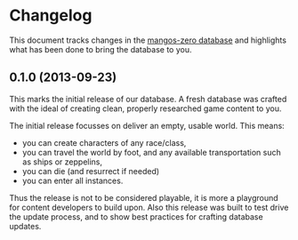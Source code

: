 Changelog
=========
This document tracks changes in the [mangos-zero database][115] and highlights
what has been done to bring the database to you.

0.1.0 (2013-09-23)
------------------
This marks the initial release of our database. A fresh database was crafted
with the ideal of creating clean, properly researched game content to you.

The initial release focusses on deliver an empty, usable world. This means:

* you can create characters of any race/class,
* you can travel the world by foot, and any available transportation such as
  ships or zeppelins,
* you can die (and resurrect if needed)
* you can enter all instances.

Thus the release is not to be considered playable, it is more a playground for
content developers to build upon. Also this release was built to test drive
the update process, and to show best practices for crafting database updates.


[1]: http://blizzard.com/ "Blizzard Entertainment Inc. · we love you!"
[2]: http://blizzard.com/games/wow/ "World of Warcraft - Classic / Vanilla"
[3]: http://wowpedia.org/Beta#World_of_Warcraft "World of Warcraft - Classic Beta"

[100]: http://getmangos.com/ "mangos foundation · project site"
[101]: http://community.getmangos.co.uk/ "mangos foundation · discussion forums"

[110]: http://github.com/mangoszero "mangos zero · github organization"
[111]: http://github.com/mangoszero/server "mangos zero · server repository"
[112]: http://github.com/mangoszero/scripts "mangos zero · script extensions repository"
[113]: http://github.com/mangoszero/database "mangos zero · content database repository"
[114]: https://travis-ci.org/mangoszero/server/ "mangos zero · build status"
[115]: https://bitbucket.org/danielsreichenbach/mangos-zero-database "mangos-zero clean database"
